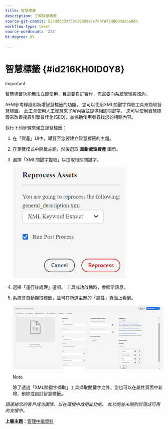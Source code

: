```yaml
---
title: 智慧標籤
description: 了解智慧標籤
source-git-commit: 528dd5d33f38c29809e7e7dafd77d860daaba8db
workflow-type: tm+mt
source-wordcount: '223'
ht-degree: 0%

---
```



# 智慧標籤 {#id216KH0ID0Y8}

>[!IMPORTANT]
>
> 智慧標籤功能無法立即使用，且需要自訂實作，您需要向系統管理員諮詢。

AEM參考線隨附新增智慧標籤的功能。 您可以使用XML關鍵字擷取工具來擷取智慧標籤。 此工具使用人工智慧來了解內容並提供相關關鍵字。 您可以使用智慧標籤來改善搜尋引擎最佳化\(SEO\)，並協助使用者尋找您的相關內容。

執行下列步驟來建立智慧標籤：

1. 在「資產」UI中，導覽至您要建立智慧標籤的主題。
1. 在預覽模式中開啟主題，然後選取 **重新處理資產** 圖示。
1. 選擇「XML關鍵字提取」以提取相關關鍵字。

   ![](images/smart-tag-reprocess-asset.png)

1. 選擇「運行後處理」選項。 工具成功啟動時，會顯示訊息。
1. 系統會自動擷取標籤，並可在所選主題的「屬性」頁面上看到。

   ![](images/properties-smart-tags.png)

   >[!NOTE]
   >
   > 除了透過「XML關鍵字擷取」工具擷取關鍵字之外，您也可以在屬性頁面中新增、刪除或自訂智慧標籤。


*請連絡您的客戶成功團隊，以在環境中啟用此功能。 此功能並未隨附於現成可用的支援中。*

**上層主題：**[&#x200B;管理中繼資料](manage-metadata.md)

